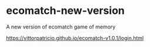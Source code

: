 # ecomatch-new-version
A new version of ecomatch game of memory

https://vittorpatricio.github.io/ecomatch-v1.0.1/login.html
